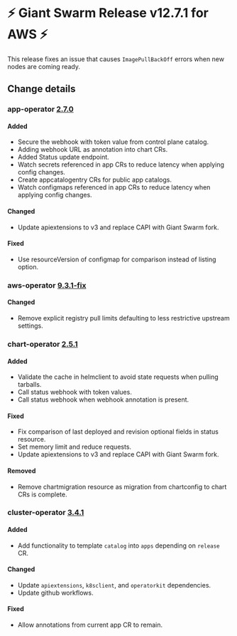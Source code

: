 # :zap: Giant Swarm Release v12.7.1 for AWS :zap:

This release fixes an issue that causes `ImagePullBackOff` errors when new nodes are coming ready.

## Change details

### app-operator [2.7.0](https://github.com/giantswarm/app-operator/releases/tag/v2.7.0)

#### Added
- Secure the webhook with token value from control plane catalog.
- Adding webhook URL as annotation into chart CRs.
- Added Status update endpoint.
- Watch secrets referenced in app CRs to reduce latency when applying config
changes.
- Create appcatalogentry CRs for public app catalogs.
- Watch configmaps referenced in app CRs to reduce latency when applying config
changes.

#### Changed
- Update apiextensions to v3 and replace CAPI with Giant Swarm fork.

#### Fixed
- Use resourceVersion of configmap for comparison instead of listing option.

### aws-operator [9.3.1-fix](https://github.com/giantswarm/aws-operator/releases/tag/v9.3.1-fix)

#### Changed
- Remove explicit registry pull limits defaulting to less restrictive upstream settings.

### chart-operator [2.5.1](https://github.com/giantswarm/chart-operator/releases/tag/v2.5.1)

#### Added
- Validate the cache in helmclient to avoid state requests when pulling tarballs.
- Call status webhook with token values.
- Call status webhook when webhook annotation is present.

#### Fixed
- Fix comparison of last deployed and revision optional fields in status resource.
- Set memory limit and reduce requests.
- Update apiextensions to v3 and replace CAPI with Giant Swarm fork.

#### Removed
- Remove chartmigration resource as migration from chartconfig to chart CRs is
complete.

### cluster-operator [3.4.1](https://github.com/giantswarm/cluster-operator/releases/tag/v3.4.1)

#### Added
- Add functionality to template `catalog` into `apps` depending on `release` CR.

#### Changed
- Update `apiextensions`, `k8sclient`, and `operatorkit` dependencies.
- Update github workflows.

#### Fixed
-  Allow annotations from current app CR to remain.
